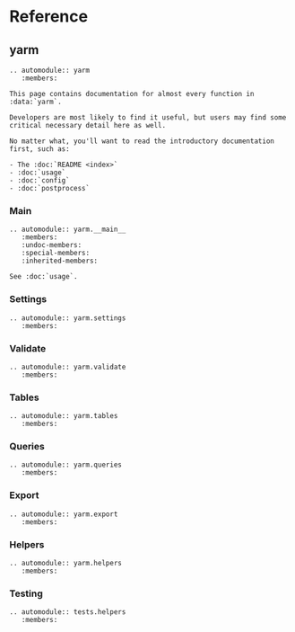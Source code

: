 # Reference

## yarm

```{eval-rst}
.. automodule:: yarm
   :members:

This page contains documentation for almost every function in :data:`yarm`.

Developers are most likely to find it useful, but users may find some critical necessary detail here as well.

No matter what, you'll want to read the introductory documentation first, such as:

- The :doc:`README <index>`
- :doc:`usage`
- :doc:`config`
- :doc:`postprocess`
```

### Main

```{eval-rst}
.. automodule:: yarm.__main__
   :members:
   :undoc-members:
   :special-members:
   :inherited-members:

See :doc:`usage`.
```

### Settings

```{eval-rst}
.. automodule:: yarm.settings
   :members:
```

### Validate

```{eval-rst}
.. automodule:: yarm.validate
   :members:
```

### Tables

```{eval-rst}
.. automodule:: yarm.tables
   :members:
```

### Queries

```{eval-rst}
.. automodule:: yarm.queries
   :members:
```

### Export

```{eval-rst}
.. automodule:: yarm.export
   :members:
```

### Helpers

```{eval-rst}
.. automodule:: yarm.helpers
   :members:
```

### Testing

```{eval-rst}
.. automodule:: tests.helpers
   :members:
```
